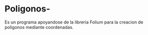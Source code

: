 # Poligonos-
Es un programa apoyandose de la libreria Folium para la creacion de poligonos mediante coordenadas.
